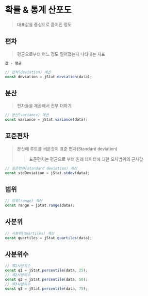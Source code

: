 # 확률 & 통계 산포도

> 대표값을 중심으로 흩어진 정도

## 편차

> 평균으로부터 어느 정도 떨어졌는지 나타내는 지표

```txt
값 - 평균
```

```js
// 편차(deviation) 계산
const deviation = jStat.deviation(data);
```

## 분산

> 편차들을 제곱해서 전부 더하기

```js
// 분산(variance) 계산
const variance = jStat.variance(data);
```

## 표준편차

> 분산에 루트를 씌운것이 표준 편차(Standard deviation)
>
> > 표준편차는 평균으로 부터 원래 데이터에 대한 오차범위의 근사값

```js
// 표준편차(standard deviation) 계산
const stdDeviation = jStat.stdev(data);
```

## 범위

```js
// 범위(range) 계산
const range = jStat.range(data);
```

## 사분위

```js
// 사분위(quartiles) 계산
const quartiles = jStat.quartiles(data);
```

## 사분위수

```js
// 제1사분위수
const q1 = jStat.percentile(data, 25);
// 제2사분위수
const q2 = jStat.percentile(data, 50);
// 제3사분위수
const q3 = jStat.percentile(data, 75);
```
